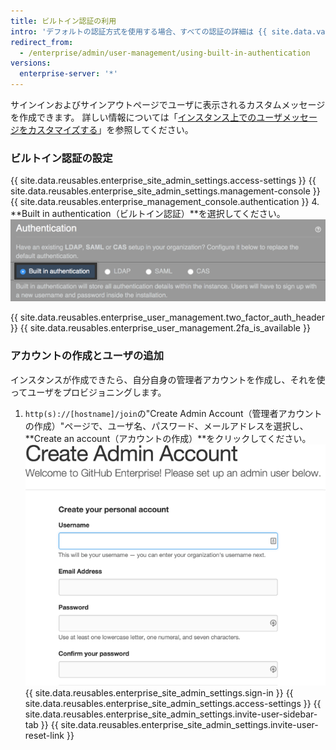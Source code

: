 ```yaml
---
title: ビルトイン認証の利用
intro: 'デフォルトの認証方式を使用する場合、すべての認証の詳細は {{ site.data.variables.product.product_location_enterprise }} に保存されます。 LDAP、SAML、CASのような確立された認証プロバイダをすでに持っているのでなければ、ビルトイン認証がデフォルトの方式になります。'
redirect_from:
  - /enterprise/admin/user-management/using-built-in-authentication
versions:
  enterprise-server: '*'
---
```


サインインおよびサインアウトページでユーザに表示されるカスタムメッセージを作成できます。 詳しい情報については「[インスタンス上でのユーザメッセージをカスタマイズする](/enterprise/admin/user-management/customizing-user-messages-on-your-instance)」を参照してください。

### ビルトイン認証の設定

{{ site.data.reusables.enterprise_site_admin_settings.access-settings }}
{{ site.data.reusables.enterprise_site_admin_settings.management-console }}
{{ site.data.reusables.enterprise_management_console.authentication }}
4. **Built in authentication（ビルトイン認証）**を選択してください。 ![ビルトイン認証のオプションの選択](/assets/images/enterprise/management-console/built-in-auth-select.png)

{{ site.data.reusables.enterprise_user_management.two_factor_auth_header }}
{{ site.data.reusables.enterprise_user_management.2fa_is_available }}

### アカウントの作成とユーザの追加

インスタンスが作成できたら、自分自身の管理者アカウントを作成し、それを使ってユーザをプロビジョニングします。

1. `http(s)://[hostname]/join`の"Create Admin Account（管理者アカウントの作成）"ページで、ユーザ名、パスワード、メールアドレスを選択し、**Create an account（アカウントの作成）**をクリックしてください。 ![[Create Admin Account]](/assets/images/enterprise/site-admin-settings/create-first-admin-acct.png)
{{ site.data.reusables.enterprise_site_admin_settings.sign-in }}
{{ site.data.reusables.enterprise_site_admin_settings.access-settings }}
{{ site.data.reusables.enterprise_site_admin_settings.invite-user-sidebar-tab }}
{{ site.data.reusables.enterprise_site_admin_settings.invite-user-reset-link }}

